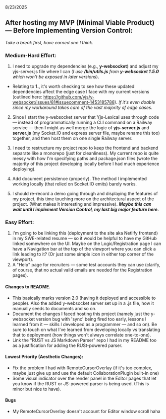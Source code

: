 8/23/2025
## After hosting my MVP (Minimal Viable Product) — Before Implementing Version Control:
*Take a break first, have earned one I think*.

### Medium-Hard Effort:
1. I need to upgrade my dependencies (e.g., **y-websocket**) and adjust my yjs-server.js file where I can (*I use **/bin/utils.js** from **y-websocket 1.5.0** which won’t be exposed in later versions*).
- Relating to **1.**, it's worth checking to see how these updated dependencies affect the edge case I face with my current versions (outlined here: https://github.com/yjs/y-websocket/issues/81#issuecomment-1453185788). *If it's even doable since my workaround takes care of the vast majority of edge cases*.

2. Since I start the y-websocket server that Yjs-Lexical uses through code — instead of programmatically running a CLI command on a Railway service — then I might as well merge the logic of **yjs-server.js** and **server.js** (my Socket.IO and express server file, maybe rename this too) together, and then host them on one single Railway server.

3. I need to restructure my project repo to keep the frontend and backend separate like a monorepo (just for cleanliness). My current repo is quite messy with how I'm specifying paths and package.json files (wrote the majority of this project developing locally before I had much experience deploying).

4. Add document persistence (properly). The method I implemented working locally (that relied on Socket.IO emits) barely works.

5. I should re-record a demo going through and displaying the features of my project, this time touching more on the architectural aspect of the project. (What makes it interesting and impressive). ***Maybe this can wait until I implement Version Control, my last big major feature here***.

### Easy Effort:
1. I'm going to be linking this (deployment to the site aka Netlify frontend) in my SWE-related resume — so it would be helpful to have my GitHub linked somewhere on the UI. Maybe on the Logic/Registration page I can have a Navigation bar at the top of the viewport where you can click a link leading to it? (Or just some simple icon in either top corner of the viewport).
2. A "Help" page for recruiters — some test accounts they can use (clarify, of course, that no actual valid emails are needed for the Registration pages).

#### Changes to README.
- This basically marks version 2.0 (having it deployed and accessible to people). Also the added y-websocket server set up in a .js file, how it manually seeds to documents and so on.
- Document the changes I faced hosting this project (namely just the y-websocket version bug with 'sync' being fired too early, lessons I learned from it — skills I developed as a programmer — and so on). Be sure to touch on what I've learned from developing locally vs translating that to deployment (how things won't always correlate one-to-one).
- Link the "RUST vs JS Markdown Parser" repo I had in my README too as a justification for adding the RUSt-powered parser.

#### Lowest Priority (Aesthetic Changes):
- Fix the problem I had with RemoteCursorOverlay (if it's too complex, maybe just give up and use the default CollaborationPlugin built-in one)
- Some visual indicator over the render panel in the Editor pages that let you know if the RUST or JS-powered parser is being used. (This is minor but nice to have).

#### Bugs
- My RemoteCursorOverlay doesn't account for Editor window scroll haha